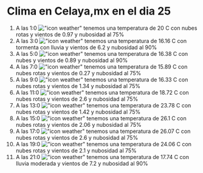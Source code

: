 # Clima en Celaya,mx en el dia 25

1. A las 1:0 !["icon weather"](http://openweathermap.org/img/w/04n.png) tenemos una temperatura de 20 C con nubes rotas y  vientos de 0.97 y nubosidad al 75%
1. A las 3:0 !["icon weather"](http://openweathermap.org/img/w/11n.png) tenemos una temperatura de 16.16 C con tormenta con lluvia y  vientos de 6.2 y nubosidad al 90%
1. A las 5:0 !["icon weather"](http://openweathermap.org/img/w/04n.png) tenemos una temperatura de 16.38 C con nubes y  vientos de 0.89 y nubosidad al 90%
1. A las 7:0 !["icon weather"](http://openweathermap.org/img/w/04n.png) tenemos una temperatura de 15.89 C con nubes rotas y  vientos de 0.27 y nubosidad al 75%
1. A las 9:0 !["icon weather"](http://openweathermap.org/img/w/04d.png) tenemos una temperatura de 16.33 C con nubes rotas y  vientos de 1.34 y nubosidad al 75%
1. A las 11:0 !["icon weather"](http://openweathermap.org/img/w/04d.png) tenemos una temperatura de 18.72 C con nubes rotas y  vientos de 2.6 y nubosidad al 75%
1. A las 13:0 !["icon weather"](http://openweathermap.org/img/w/04d.png) tenemos una temperatura de 23.78 C con nubes rotas y  vientos de 1.42 y nubosidad al 75%
1. A las 15:0 !["icon weather"](http://openweathermap.org/img/w/04d.png) tenemos una temperatura de 26.1 C con nubes rotas y  vientos de 2.06 y nubosidad al 75%
1. A las 17:0 !["icon weather"](http://openweathermap.org/img/w/04d.png) tenemos una temperatura de 26.07 C con nubes rotas y  vientos de 2.6 y nubosidad al 75%
1. A las 19:0 !["icon weather"](http://openweathermap.org/img/w/04n.png) tenemos una temperatura de 24.06 C con nubes rotas y  vientos de 2.1 y nubosidad al 75%
1. A las 21:0 !["icon weather"](http://openweathermap.org/img/w/10n.png) tenemos una temperatura de 17.74 C con lluvia moderada y  vientos de 7.2 y nubosidad al 90%

